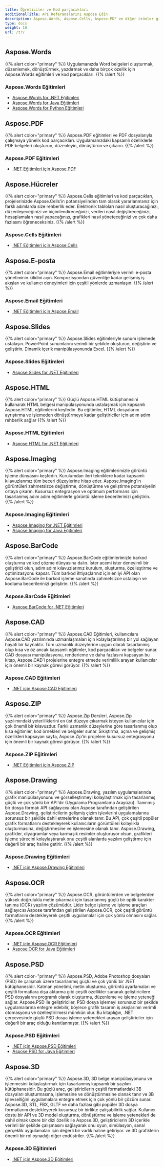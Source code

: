```yaml
---
title: Öğreticiler ve Kod parçacıkları
additionalTitle: API Referanslarını Aspose Edin
description: Aspose.Words, Aspose.Cells, Aspose.PDF ve diğer ürünler gibi Aspose Ürünlerine ilişkin eğitimler ve kod parçacıkları. Aspose Ürünlerinin kullanımına ilişkin temel ve ileri düzey eğitimleri içerir.
type: docs
weight: 10
url: /tr/
---
```


## Aspose.Words
{{% alert color="primary" %}}
Uygulamanızda Word belgeleri oluşturmak, düzenlemek, dönüştürmek, yazdırmak ve daha birçok özellik için Aspose.Words eğitimleri ve kod parçacıkları. 
{{% /alert %}}

### Aspose.Words Eğitimleri
- [Aspose.Words for .NET Eğitimleri](../words/tr/net/)
- [Aspose.Words for Java Eğitimleri](../words/tr/java/)
- [Aspose.Words for Python Eğitimleri](../words/tr/python-net/)

## Aspose.PDF
{{% alert color="primary" %}}
Aspose.PDF eğitimleri ve PDF dosyalarıyla çalışmaya yönelik kod parçacıkları. Uygulamanızdaki kapsamlı özelliklerle PDF belgeleri oluşturun, düzenleyin, dönüştürün ve çıkarın.
{{% /alert %}}

### Aspose.PDF Eğitimleri
- [.NET Eğitimleri için Aspose.PDF](../pdf/tr/net/)

## Aspose.Hücreler
{{% alert color="primary" %}}
Aspose.Cells eğitimleri ve kod parçacıkları, projelerinizde Aspose.Cells'in potansiyelinden tam olarak yararlanmanız için farklı adımlarda size rehberlik eder. Elektronik tabloları nasıl oluşturacağınızı, düzenleyeceğinizi ve biçimlendireceğinizi, verileri nasıl değiştireceğinizi, hesaplamaları nasıl yapacağınızı, grafikleri nasıl yöneteceğinizi ve çok daha fazlasını öğreneceksiniz.
{{% /alert %}}

### Aspose.Cells Eğitimleri
- [.NET Eğitimleri için Aspose.Cells](../cells/tr/net/)

## Aspose.E-posta
{{% alert color="primary" %}}
Aspose.Email eğitimleriyle verimli e-posta yönetiminin kilidini açın. Kompozisyondan güvenliğe kadar gelişmiş iş akışları ve kullanıcı deneyimleri için çeşitli yönlerde uzmanlaşın.
{{% /alert %}}

### Aspose.Email Eğitimleri
- [.NET Eğitimleri için Aspose.Email](../email/tr/net/)

## Aspose.Slides
{{% alert color="primary" %}}
Aspose.Slides eğitimleriyle sunum işlemede ustalaşın. PowerPoint sunumlarını verimli bir şekilde oluşturun, değiştirin ve geliştirin. Dinamik içerik manipülasyonunda Excel.
{{% /alert %}}

### Aspose.Slides Eğitimleri
- [Aspose.Slides for .NET Eğitimleri](../slides/tr/net/)

## Aspose.HTML
{{% alert color="primary" %}}
Güçlü Aspose.HTML kütüphanesini kullanarak HTML belgesi manipülasyonunda ustalaşmak için kapsamlı Aspose.HTML eğitimlerini keşfedin. Bu eğitimler, HTML dosyalarını ayrıştırma ve işlemeden dönüştürmeye kadar geliştiriciler için adım adım rehberlik sağlar
{{% /alert %}}

### Aspose.HTML Eğitimleri
- [Aspose.HTML for .NET Eğitimleri](../html/tr/net/)

## Aspose.Imaging
{{% alert color="primary" %}}
Aspose.Imaging eğitimlerimizle görüntü işleme dünyasını keşfedin. Kurulumdan ileri tekniklere kadar kapsamlı kılavuzlarımız tüm beceri düzeylerine hitap eder. Aspose.Imaging'in görüntüleri zahmetsizce değiştirme, dönüştürme ve geliştirme potansiyelini ortaya çıkarın. Kusursuz entegrasyon ve optimum performans için tasarlanmış adım adım eğitimlerle görüntü işleme becerilerinizi geliştirin.
{{% /alert %}}

### Aspose.Imaging Eğitimleri
- [Aspose.Imaging for .NET Eğitimleri](../imaging/tr/net/)
- [Aspose.Imaging for Java Eğitimleri](../imaging/tr/java/)


## Aspose.BarCode
{{% alert color="primary" %}}
Aspose.BarCode eğitimlerimizle barkod oluşturma ve kod çözme dünyasına dalın. İster acemi ister deneyimli bir geliştirici olun, adım adım kılavuzlarımız kurulum, oluşturma, özelleştirme ve optimizasyonu kapsar. Tüm barkod ihtiyaçlarınız için en iyi API olan Aspose.BarCode ile barkod işleme sanatında zahmetsizce ustalaşın ve kodlama becerilerinizi geliştirin.
{{% /alert %}}

### Aspose.BarCode Eğitimleri
- [Aspose.BarCode for .NET Eğitimleri](../barcode/tr/net/)


## Aspose.CAD
{{% alert color="primary" %}}
Aspose.CAD Eğitimleri, kullanıcılara Aspose.CAD yazılımında uzmanlaşmaları için kolaylaştırılmış bir yol sağlayan hayati bir kaynaktır. Tüm uzmanlık düzeylerine uygun olarak tasarlanmış olup kısa ve öz ancak kapsamlı eğitimler, kod parçacıkları ve belgeler sunar. CAD dosyası manipülasyonu, renderleme ve daha fazlasını kapsayan bu kitap, Aspose.CAD'i projelerine entegre etmede verimlilik arayan kullanıcılar için önemli bir kaynak görevi görüyor.
{{% /alert %}}

### Aspose.CAD Eğitimleri
- [.NET için Aspose.CAD Eğitimleri](../cad/tr/net/)

## Aspose.ZIP
{{% alert color="primary" %}}
Aspose.Zip Dersleri, Aspose.Zip yazılımındaki yeterliliklerini en üst düzeye çıkarmak isteyen kullanıcılar için çok önemli bir kılavuzdur. Farklı uzmanlık düzeylerine göre tasarlanmış olup kısa eğitimler, kod örnekleri ve belgeler sunar. Sıkıştırma, açma ve gelişmiş özellikleri kapsayan sayfa, Aspose.Zip'in projelere kusursuz entegrasyonu için önemli bir kaynak görevi görüyor.
{{% /alert %}}

### Aspose.ZIP Eğitimleri
- [.NET Eğitimleri için Aspose.ZIP](../zip/tr/net/)

## Aspose.Drawing
{{% alert color="primary" %}}
Aspose.Drawing, yazılım uygulamalarında grafik manipülasyonunu ve görselleştirmeyi kolaylaştırmak için tasarlanmış güçlü ve çok yönlü bir API'dir (Uygulama Programlama Arayüzü). Tanınmış bir dosya formatı API sağlayıcısı olan Aspose tarafından geliştirilen Aspose.Drawing, geliştiricilerin gelişmiş çizim işlevlerini uygulamalarına sorunsuz bir şekilde dahil etmelerine olanak tanır. Bu API, çok çeşitli popüler grafik formatlarını destekleyerek kullanıcıların görüntüleri kolaylıkla oluşturmasına, değiştirmesine ve işlemesine olanak tanır. Aspose.Drawing, grafikler, diyagramlar veya karmaşık resimler oluşturuyor olsun, grafikleri işleme sürecini kolaylaştırarak onu çeşitli alanlarda yazılım geliştirme için değerli bir araç haline getirir.
{{% /alert %}}

### Aspose.Drawing Eğitimleri
- [.NET için Aspose.Drawing Eğitimleri](../drawing/tr/net/)

## Aspose.OCR
{{% alert color="primary" %}}
Aspose.OCR, görüntülerden ve belgelerden yüksek doğrulukla metin çıkarmak için tasarlanmış güçlü bir optik karakter tanıma (OCR) yazılım çözümüdür. Lider belge işleme ve işleme araçları sağlayıcısı Aspose tarafından geliştirilen Aspose.OCR, çok çeşitli görüntü formatlarını destekleyerek çeşitli uygulamalar için çok yönlü olmasını sağlar.
{{% /alert %}}

### Aspose.OCR Eğitimleri
- [.NET için Aspose.OCR Eğitimleri](../ocr/tr/net/)
- [Aspose.OCR for Java Eğitimleri](../ocr/tr/java/)

## Aspose.PSD
{{% alert color="primary" %}}
Aspose.PSD, Adobe Photoshop dosyaları (PSD) ile çalışmak üzere tasarlanmış güçlü ve çok yönlü bir .NET kütüphanesidir. Katman yönetimi, metin oluşturma, görüntü ayarlamaları ve çeşitli formatlara dışa aktarma gibi çeşitli özellikler sunarak geliştiricilere PSD dosyalarını programlı olarak oluşturma, düzenleme ve işleme yeteneği sağlar. Aspose.PSD ile geliştiriciler, PSD dosya işlemeyi sorunsuz bir şekilde uygulamalarına entegre edebilir, böylece grafik tasarım iş akışlarının verimli otomasyonu ve özelleştirilmesi mümkün olur. Bu kitaplığın, .NET çerçevesinde güçlü PSD dosya işleme yetenekleri arayan geliştiriciler için değerli bir araç olduğu kanıtlanmıştır.
{{% /alert %}}

### Aspose.PSD Eğitimleri
- [.NET için Aspose.PSD Eğitimleri](../psd/tr/net/)
- [Aspose.PSD for Java Eğitimleri](../psd/tr/java/)

## Aspose.3D
{{% alert color="primary" %}}
Aspose.3D, 3D belge manipülasyonunu ve işlenmesini kolaylaştırmak için tasarlanmış kapsamlı bir yazılım kütüphanesidir. Bu güçlü araç, geliştiricilerin çeşitli formatlardaki 3B dosyaları oluşturmasına, işlemesine ve dönüştürmesine olanak tanır ve 3B işlevselliğini uygulamalara entegre etmek için çok yönlü bir çözüm sunar. Aspose.3D, STL, FBX, GLTF ve daha fazlası gibi popüler 3D dosya formatlarını destekleyerek kusursuz bir birlikte çalışabilirlik sağlar. Kullanıcı dostu bir API ve 3D model oluşturma, dönüştürme ve işleme yetenekleri de dahil olmak üzere bir dizi özellik ile Aspose.3D, geliştiricilerin 3D içerikle verimli bir şekilde çalışmasını sağlayarak onu oyun, simülasyon, sanal gerçeklik uygulamaları için değerli bir varlık haline getiriyor. ve 3D grafiklerin önemli bir rol oynadığı diğer endüstriler.
{{% /alert %}}

### Aspose.3D Eğitimleri
- [.NET için Aspose.3D Eğitimleri](../3d/tr/net/)